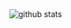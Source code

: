 <picture decoding="async" loading="lazy">
  <img alt="github stats" src="https://pixel-profile.vercel.app/api/github-stats?username=Yo1ogreyZz&screen_effect=false&theme=fuji&hide=avatar&dithering=true">
</picture>
